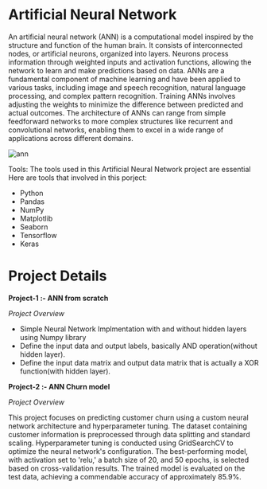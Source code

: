 # Artificial Neural Network

An artificial neural network (ANN) is a computational model inspired by the structure and function of the human brain. It consists of interconnected nodes, or artificial neurons, organized into layers. Neurons process information through weighted inputs and activation functions, allowing the network to learn and make predictions based on data. ANNs are a fundamental component of machine learning and have been applied to various tasks, including image and speech recognition, natural language processing, and complex pattern recognition. Training ANNs involves adjusting the weights to minimize the difference between predicted and actual outcomes. The architecture of ANNs can range from simple feedforward networks to more complex structures like recurrent and convolutional networks, enabling them to excel in a wide range of applications across different domains.

![ann](https://github.com/JAbhi09/Data-Science/assets/143057373/3742231c-46b6-4a63-9d7c-bb89da10666b)

Tools: The tools used in this Artificial Neural Network project are essential Here are tools that involved in this porject:

- Python
- Pandas
- NumPy
- Matplotlib
- Seaborn
- Tensorflow
- Keras

# Project Details


**Project-1 :- ANN from scratch**

*Project Overview*

- Simple Neural Network Implmentation with and without hidden layers using Numpy library
- Define the input data and output labels, basically AND operation(without hidden layer).
- Define the input data matrix and output data matrix that is actually a XOR function(with hidden layer).

**Project-2 :- ANN Churn model**

*Project Overview*

This project focuses on predicting customer churn using a custom neural network architecture and hyperparameter tuning. The dataset containing customer information is preprocessed through data splitting and standard scaling. Hyperparameter tuning is conducted using GridSearchCV to optimize the neural network's configuration. The best-performing model, with activation set to 'relu,' a batch size of 20, and 50 epochs, is selected based on cross-validation results. The trained model is evaluated on the test data, achieving a commendable accuracy of approximately 85.9%.
  
